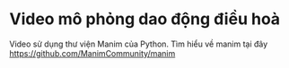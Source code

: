 # Video mô phỏng dao động điều hoà
Video sử dụng thư viện Manim của Python. Tìm hiểu về manim tại đây https://github.com/ManimCommunity/manim
